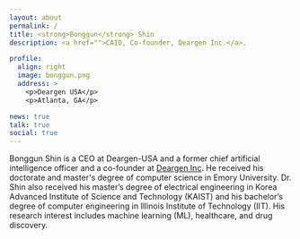 ```yaml
---
layout: about
permalink: /
title: <strong>Bonggun</strong> Shin
description: <a href="">CAIO, Co-founder, Deargen Inc.</a>.

profile:
  align: right
  image: bonggun.png
  address: >
    <p>Deargen USA</p>
    <p>Atlanta, GA</p>

news: true
talk: true
social: true
---
```


Bonggun Shin is a CEO at Deargen-USA and a former chief artificial intelligence officer and a co-founder at [Deargen Inc](https://deargen.me/). He received his doctorate and master's degree of computer science in Emory University. Dr. Shin also received his master’s degree of electrical engineering in Korea Advanced Institute of Science and Technology (KAIST) and his bachelor’s degree of computer engineering in Illinois Institute of Technology (IIT). His research interest includes machine learning (ML), healthcare, and drug discovery.
